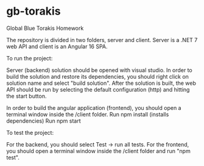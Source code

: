 # gb-torakis
Global Blue Torakis Homework

The repository is divided in two folders, server and client.
Server is a .NET 7 web API and client is an Angular 16 SPA.

To run the project:

Server (backend) solution should be opened with visual studio.
In order to build the solution and restore its dependencies, you should right click on solution name and select "build solution".
After the solution is built, the web API should be run by selecting the default configuration (http) and hitting the start button.

In order to build the angular application (frontend), you should open a terminal window inside the /client folder.
Run npm install (installs dependencies)
Run npm start


To test the project:

For the backend, you should select Test -> run all tests. 
For the frontend, you should open a terminal window inside the /client folder and run "npm test".


